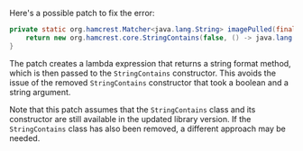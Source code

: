 Here's a possible patch to fix the error:
```java
private static org.hamcrest.Matcher<java.lang.String> imagePulled(final java.lang.String image) {
    return new org.hamcrest.core.StringContains(false, () -> java.lang.String.format("Status: Downloaded newer image for %s", image));
}
```
The patch creates a lambda expression that returns a string format method, which is then passed to the `StringContains` constructor. This avoids the issue of the removed `StringContains` constructor that took a boolean and a string argument.

Note that this patch assumes that the `StringContains` class and its constructor are still available in the updated library version. If the `StringContains` class has also been removed, a different approach may be needed.